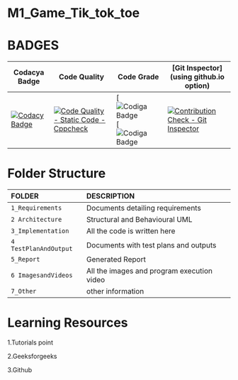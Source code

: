 # M1_Game_Tik_tok_toe



# BADGES
| Codacya Badge | Code Quality | Code Grade |[Git Inspector](using github.io option)
|---------------|--------------|------------|---------------------------------------
[![Codacy Badge](https://app.codacy.com/project/badge/Grade/68178144d1694e87a670f4f57a0138a0)](https://www.codacy.com/gh/tlnsnani/M1_Game_Tick_Tak_Toe/dashboard?utm_source=github.com&amp;utm_medium=referral&amp;utm_content=tlnsnani/M1_Game_Tick_Tak_Toe&amp;utm_campaign=Badge_Grade)|[![Code Quality - Static Code - Cppcheck](https://github.com/tlnsnani/M1_Game_Tick_Tak_Toe/actions/workflows/c-cpp.yml/badge.svg)](https://github.com/tlnsnani/M1_Game_Tick_Tak_Toe/actions/workflows/c-cpp.yml)|[![Codiga Badge](https://api.codiga.io/project/29976/score/svg)[![Codiga Badge](https://api.codiga.io/project/29976/status/svg)|[![Contribution Check - Git Inspector](https://github.com/tlnsnani/M1_Game_Tick_Tak_Toe/actions/workflows/gitinspector.yml/badge.svg)](https://github.com/tlnsnani/M1_Game_Tick_Tak_Toe/actions/workflows/gitinspector.yml)





# Folder Structure
|FOLDER|DESCRIPTION|
|:-----|:----------|
|`1_Requirements`|Documents detailing requirements|
|`2 Architecture`|Structural and Behavioural UML|
|`3_Implementation`|All the code is written here|
|`4 TestPlanAndOutput`|Documents with test plans and outputs|
|`5_Report`|Generated Report|
|`6 ImagesandVideos`|All the images and program execution video|
|`7_Other`|other information|





# Learning Resources
1.Tutorials point

2.Geeksforgeeks

3.Github

